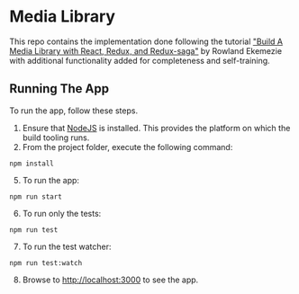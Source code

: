 # Media Library
This repo contains the implementation done following the tutorial ["Build A Media Library with React, Redux, and Redux-saga"](https://scotch.io/tutorials/build-a-media-library-with-react-redux-and-redux-saga-part-1) by Rowland Ekemezie with additional functionality added for completeness and self-training.

## Running The App

To run the app, follow these steps.

1. Ensure that [NodeJS](http://nodejs.org/) is installed. This provides the platform on which the build tooling runs.
2. From the project folder, execute the following command:

  ```shell
  npm install
  ```
  
5. To run the app:

  ```shell
  npm run start
  ```
  
6. To run only the tests:

  ```shell
  npm run test
  ```
  
7. To run the test watcher:

  ```shell
  npm run test:watch
  ```
8. Browse to [http://localhost:3000](http://localhost:3000) to see the app.